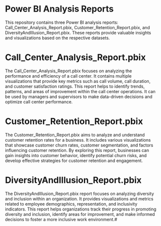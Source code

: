 # Power BI Analysis Reports
This repository contains three Power BI analysis reports: Call_Center_Analysis_Report.pbix, Customer_Retention_Report.pbix, and DiversityAndIllusion_Report.pbix. These reports provide valuable insights and visualizations based on the respective datasets. 

# Call_Center_Analysis_Report.pbix
The Call_Center_Analysis_Report.pbix focuses on analyzing the performance and efficiency of a call center. It contains multiple visualizations that provide key metrics such as call volume, call duration, and customer satisfaction ratings. This report helps to identify trends, patterns, and areas of improvement within the call center operations. It can be used by managers and supervisors to make data-driven decisions and optimize call center performance.

# Customer_Retention_Report.pbix
The Customer_Retention_Report.pbix aims to analyze and understand customer retention rates for a business. It includes various visualizations that showcase customer churn rates, customer segmentation, and factors influencing customer retention. By exploring this report, businesses can gain insights into customer behavior, identify potential churn risks, and develop effective strategies for customer retention and engagement.

# DiversityAndIllusion_Report.pbix
The DiversityAndIllusion_Report.pbix report focuses on analyzing diversity and inclusion within an organization. It provides visualizations and metrics related to employee demographics, representation, and inclusivity indicators. This report helps organizations track their progress in promoting diversity and inclusion, identify areas for improvement, and make informed decisions to foster a more inclusive work environment.#
